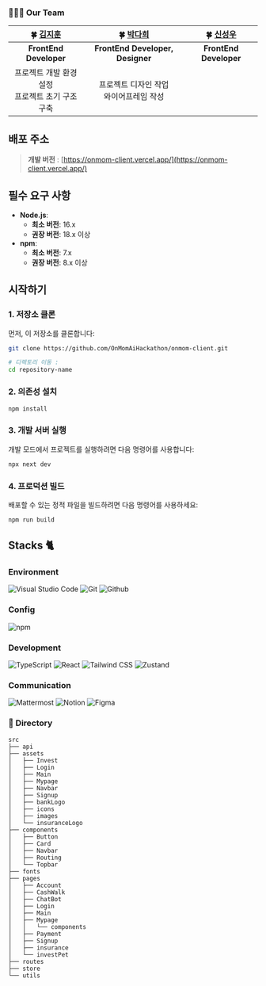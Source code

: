 ### 👩‍👧‍👧 Our Team

| **🍀 [김지훈](https://github.com/)** | **🍀 [박다희](https://github.com/)** | **🍀 [신성우](https://github.com/)** |
| :-----------------------------------: | :-----------------------------------: | :---------------------------------: |
| **FrontEnd Developer**               | **FrontEnd Developer, Designer**       | **FrontEnd Developer**      |
|  프로젝트 개발 환경 설정<br/> 프로젝트 초기 구조 구축 <br/> | 프로젝트 디자인 작업 <br/> 와이어프레임 작성  |                          |


## 배포 주소

> **개발 버전** : [https://onmom-client.vercel.app/](https://onmom-client.vercel.app/)

## 필수 요구 사항

- **Node.js**: 
  - **최소 버전**: 16.x
  - **권장 버전**: 18.x 이상
- **npm**:
  - **최소 버전**: 7.x
  - **권장 버전**: 8.x 이상

## 시작하기

### 1. 저장소 클론

먼저, 이 저장소를 클론합니다:

```bash
git clone https://github.com/OnMomAiHackathon/onmom-client.git

# 디렉토리 이동 :
cd repository-name
```

### 2. 의존성 설치

```bash
npm install
```

### 3. 개발 서버 실행

개발 모드에서 프로젝트를 실행하려면 다음 명령어를 사용합니다:

```bash
npx next dev
```

### 4. 프로덕션 빌드

배포할 수 있는 정적 파일을 빌드하려면 다음 명령어를 사용하세요:

```bash
npm run build
```

## Stacks 🐈

### Environment

![Visual Studio Code](https://img.shields.io/badge/Visual%20Studio%20Code-007ACC?style=for-the-badge&logo=Visual%20Studio%20Code&logoColor=white)
![Git](https://img.shields.io/badge/Git-F05032?style=for-the-badge&logo=Git&logoColor=white)
![Github](https://img.shields.io/badge/GitHub-181717?style=for-the-badge&logo=GitHub&logoColor=white)

### Config

![npm](https://img.shields.io/badge/npm-CB3837?style=for-the-badge&logo=npm&logoColor=white)

### Development

![TypeScript](https://img.shields.io/badge/TypeScript-3178C6?style=for-the-badge&logo=typescript&logoColor=white)
![React](https://img.shields.io/badge/React-20232A?style=for-the-badge&logo=react&logoColor=61DAFB)
![Tailwind CSS](https://img.shields.io/badge/Tailwind_CSS-38B2AC?style=for-the-badge&logo=tailwind-css&logoColor=white)
![Zustand](https://img.shields.io/badge/Zustand-18181B?style=for-the-badge&logo=zustand&logoColor=white)

### Communication

![Mattermost](https://img.shields.io/badge/Mattermost-0058CC?style=for-the-badge&logo=Mattermost&logoColor=white)
![Notion](https://img.shields.io/badge/Notion-000000?style=for-the-badge&logo=Notion&logoColor=white)
![Figma](https://img.shields.io/badge/Figma-F24E1E?style=for-the-badge&logo=figma&logoColor=white)

### 📖 Directory

```
src
├── api
├── assets
│   ├── Invest
│   ├── Login
│   ├── Main
│   ├── Mypage
│   ├── Navbar
│   ├── Signup
│   ├── bankLogo
│   ├── icons
│   ├── images
│   └── insuranceLogo
├── components
│   ├── Button
│   ├── Card
│   ├── Navbar
│   ├── Routing
│   └── Topbar
├── fonts
├── pages
│   ├── Account
│   ├── CashWalk
│   ├── ChatBot
│   ├── Login
│   ├── Main
│   ├── Mypage
│   │   └── components
│   ├── Payment
│   ├── Signup
│   ├── insurance
│   └── investPet
├── routes
├── store
└── utils
```
